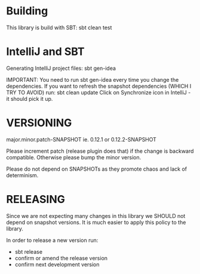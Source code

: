 Building
========
This library is build with SBT:
sbt clean test

IntelliJ and SBT
=================
Generating IntelliJ project files:
sbt gen-idea

IMPORTANT: You need to run sbt gen-idea every time you change the dependencies.
If you want to refresh the snapshot dependencies (WHICH I TRY TO AVOID) run:
sbt clean update
Click on Synchronize icon in IntelliJ - it should pick it up.

VERSIONING
===========
major.minor.patch-SNAPSHOT
ie.
0.12.1
or
0.12.2-SNAPSHOT

Please increment patch (release plugin does that) if the change is backward compatible.
Otherwise please bump the minor version.

Please do not depend on SNAPSHOTs as they promote chaos and lack of determinism.

RELEASING
==========
Since we are not expecting many changes in this library we SHOULD not depend on snapshot versions.
It is much easier to apply this policy to the library.

In order to release a new version run:
 - sbt release
 - confirm or amend the release version
 - confirm next development version